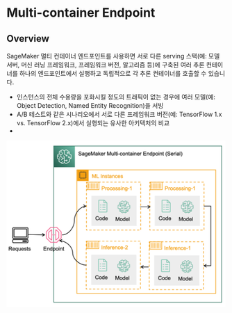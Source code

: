 # Multi-container Endpoint

## Overview
SageMaker 멀티 컨테이너 엔드포인트를 사용하면 서로 다른 serving 스택(예: 모델 서버, 머신 러닝 프레임워크, 프레임워크 버전, 알고리즘 등)에 구축된 여러 추론 컨테이너를 하나의 엔드포인트에서 실행하고 독립적으로 각 추론 컨테이너를 호출할 수 있습니다. 

- 인스턴스의 전체 수용량을 포화시킬 정도의 트래픽이 없는 경우에 여러 모델(예: Object Detection, Named Entity Recognition)을 서빙
- A/B 테스트와 같은 시나리오에서 서로 다른 프레임워크 버전(예: TensorFlow 1.x vs. TensorFlow 2.x)에서 실행되는 유사한 아키텍처의 비교
- 
![ptn_5_01](../../images/key_features/ptn_5_01.png)